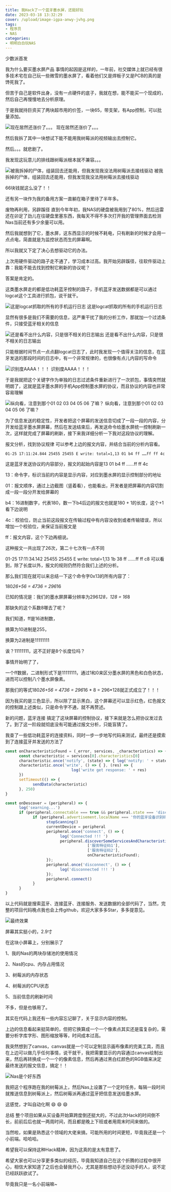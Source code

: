 ```yaml
---
title: 我Hack了一个蓝牙墨水屏，还挺好玩
date: 2023-03-18 13:32:29
cover: /upload/image-igpa-anwy-jvhg.png
tags:
- 程序员
- NAS
categories:
- 明明白白玩NAS
---
```

少数派首发

我为什么要买墨水屏产品
事情的起因是这样的，一年前，社交媒体上就已经有很多技术宅在自己玩一些微雪的墨水屏了，看着他们又是焊板子又是PCB的真的是馋死我了。

但苦于自己是软件出身，没有一点硬件的底子，我就在想，能不能买一个现成的，然后自己再慢慢地去分析原理。

于是我就持巨资买了两块超市用的价签，一块65，带支架，有App控制，可以批量添加。

![现在居然还涨价了。。。](/upload/image-zglb-dppx.png)
现在居然还涨价了。。。


然后我拆了其中一块想试下能不能用我树莓派的视频输出去控制它。

然后。。。就悲剧了。

我发现这玩意儿的排线跟树莓派根本就不兼容。。。

![被我拆掉的尸体，组装回去还能用，但我发现我没法用树莓派去接线驱动](/upload/image-eosd-rxjp-nuvf.png)
被我拆掉的尸体，组装回去还能用，但我发现我没法用树莓派去接线驱动

66块钱就这么没了！！

还有另一块作为我的备用方案一直躺在箱子里待了半年多。

废物再利用，另辟蹊径
直到今年年初，我NAS的硬盘被我用到了80%，然后迅雷还在卯足了劲儿在往硬盘里塞东西，我每天不得不多次打开我的管理界面去检测Nas当前还有多少余量可以用。

然后我就想到了它，墨水屏，这东西显示的时候不耗电，只有刷新的时候才会用一点点电，简直就是为监控状态而生的屏幕啊。

所以我就又下定了决心去想驱动它的办法。

上次用硬件驱动的路子走不通了，学习成本过高。我开始另辟蹊径，往软件驱动上靠：我能不能去找到控制它刷新的协议呢？

答案是肯定的。

这类墨水屏走的都是低功耗蓝牙控制的路子，手机蓝牙发送数据都是可以通过logcat这个工具进行抓包，说干就干。

![这是logcat抓取的所有的手机运行日志](/upload/image-fzlx-bmwp.png)
这是logcat抓取的所有的手机运行日志

显然有很多是我们不需要的信息，这严重干扰了我的分析工作，那就加一个过滤条件，只接受蓝牙相关的信息

![还是看不出什么内容，只是很不相关的日志输出](/upload/image-yijd-rcmn-nrqm.png)
还是看不出什么内容，只是很不相关的日志输出

只能根据时间节点一点点翻logcat日志了，此时我发现一个值得关注的信息，在蓝牙发送的那段时间的日志中，有一个非常规律的，也很像有点儿内容的写命令

![识别度AAAA！！！](/upload/image-qedh-eiwd-pzkk.png)
识别度AAAA！！！

于是我就把这个关键字作为单独的日志过滤条件重新进行了一次抓包，事情突然就明朗了，这就是蓝牙墨水屏的手机App控制墨水屏的协议，而且协议的内容也非常容易理解

![纵向看，注意到那个01 02 03 04 05 06 了嘛？](/upload/image-jlrd-hial-pnub.png)
纵向看，注意到那个01 02 03 04 05 06 了嘛？

为了信息发送的稳定性，开发者把这个屏幕的发送信息切成了一段一段的内容，分开发给蓝牙墨水屏屏幕，然后在发送结束后，再发送命令给墨水屏统一控制刷新一次，这样就完成了屏幕的刷新，接下来我详细分析一下我对这段协议的理解。

报文分析，找到协议规律
可以参考上边的报文内容，并结合当前的分析内容看。

``` log
01-25 17:11:24.844 25455 25455 E write: total=1,13 01 b4 ff ……ff ff 4c
```

这是蓝牙发送协议的内容部分，报文的起始内容是13 01 b4 ff ……ff ff 4c

13：命令字，标识当前的内容是显示内容，对应到墨水屏的显示控制部分的地址

01：报文顺序，通过上边截图（竖着看），也能看出，开发者是把屏幕的内容切割成一段一段分开发给屏幕的

b4：16进制数字，代表180，数一下b4后边的报文也就是180 + 1的长度，这个+1看下边说明

4c：校验位，防止当前这段报文在传输过程中有内容没收到或者传输错误，所以增加一个校验位，来保证当前报文是

ff：报文内容，这个下边再细说。

这种报文一共出现了26次，第二十七次有一点不同

01-25 17:11:34.142 25455 25455 E write: total=1,13 1b 38 ff ……ff ff c8
可以看到，除了长度以外，报文的规则仍然符合我们上述的分析。

那么我们现在就可以来总结一下这个命令字0x13的所有内容了：

180*26+56 = 4736 = 296*16

已知的情况是：我们的墨水屏屏幕分辨率为296*128，128 = 16*8

那缺失的这个系数8哪去了呢？

我们知道，ff是16进制数，

换算为10进制是255，

换算为2进制是11111111

诶？11111111，这不正好是8个长度位吗？

事情开始明了了，

一个ff数据，二进制形式下是11111111，通过1和0来区分墨水屏的黑色和白色状态，进而可以控制八个墨水屏像素。

那我们的等式180*26+56 = 4736 = 296*16 * 8 = 296*128就正式成立了！！！

因为我买的是三色显示，所以除了显示黑白，这个屏幕还可以显示红色，红色报文的控制跟上述类似，只是命令字不通，就不再赘述。

新的问题，蓝牙连接
搞定了这块屏幕的控制协议，接下来就是怎么把协议发过去了。到了这一阶段就彻底没有可能通过报文分析，只能盲猜了。

我查了一些低功耗蓝牙的连接资料，同时一步一步地写代码来测试，最终还是摸索到了连接蓝牙并发送的方法了

```javascript
const onCharacteristicFound = (_error, services, _characteristics) => {
      const characteristic = services[0].characteristics[0]
      characteristic.once('notify', (state) => { log('notify: ' + state) });
      characteristic.once('write', () => { }, (res) => {
                             log('write get response: ' + res)
      })
      setTimeout(() => {
            sendData(characteristic)
      }, 250)
}

const onDescover = (peripheral) => {
      log('searning...')
      if (peripheral.connectable === true && peripheral.state === 'disconnected') {
            if (peripheral.advertisement.localName === '你的蓝牙设备识别码') {
                  stopScanning()
                  currentDevice = peripheral
                  peripheral.once('connect', () => {
                        log('Connected !!! ')
                        peripheral.discoverSomeServicesAndCharacteristics(
                                    ['服务特征码1'], 
                                    ['服务特征码2'],
                                    onCharacteristicFound);
                  });
                  peripheral.once('disconnect', () => {
                        log('disconnected !!! ')
                  });
                  peripheral.connect()
            }
      }
}
```

以上代码就是搜索蓝牙、连接蓝牙、连接服务、发送数据的全部代码了，当然，完整的项目代码晚点我也会上传github，欢迎大家多多Star，多多提意见。

![最终效果](/upload/image-igpa-anwy-jvhg.png)

屏幕其实挺小的，2.9寸

在这块小屏幕上，分别展示了


1、我的Nas的两块存储池的使用情况

2、Nas的cpu、内存占用情况

3、树莓派的内存状态

4、树莓派的CPU状态

5、当前信息的刷新时间

不多，但是也够用了。

其实在代码上我还有一些内容忘记聊了，关于显示内容的控制。

上边的信息看起来挺简单的，但把它换算成一个一个像素点其实还是蛮复杂的，需要分析字库字形、图形缩放等等，时间成本过高。

我突然想到了canvas，canvas就是一个可以定制显示画布像素的完美工具，而且在上边可以做几乎任何事情，说干就干，我把需要显示的内容通过canvas绘制出来，然后再转换成一个一个的像素信息，然后再通过黑白红颜色的RGB值来决定最终发送的报文信息，搞定！！

![Nas是个好东西](/upload/image-jgup-bsod-tlyy.png)

我把这个程序跑在我的树莓派上，然后Nas上设置了一个定时任务，每隔一段时间就推送信息到树莓派上，然后树莓派再通过蓝牙把信息发送给墨水屏。

这感觉，才叫自动化啊 😄 😄 😄

总结
整个项目如果从买设备开始算跨度倒还挺大的，不过此次Hack的时间倒不长，前前后后也就一两周时间，而且都是晚上下班或者用周末时间来做的。

当然啦，如果是熟悉这个领域的大佬来搞，可能所用的时间更短，毕竟我还是一个小前端。哈哈哈。

希望我可以保持这种Hack精神，因为这真的是太有意思了。

希望大家也可以分享更多类似的经历，毕竟我知道自己在这个折腾的过程中很开心，相信大家知道了之后也会替我开心，尤其是那些想动手还没动手的人，说不定已经跃跃欲试了。

毕竟我只是一名小前端嘛~